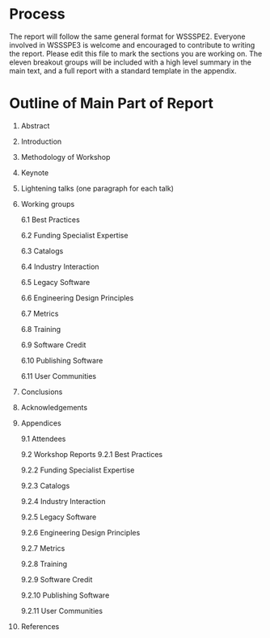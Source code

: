 # Process
The report will follow the same general format for WSSSPE2. 
Everyone involved in WSSSPE3 is welcome and encouraged to contribute to writing the report. 
Please edit this file to mark the sections you are working on. The eleven breakout groups will be included with a 
high level summary in the main text, and a full report with a standard template in the appendix.

# Outline of Main Part of Report

 1. Abstract

 2. Introduction

 3. Methodology of Workshop

 4. Keynote

 5. Lightening talks (one paragraph for each talk)

 6. Working groups 

    6.1 Best Practices
    
    6.2 Funding Specialist Expertise
    
    6.3 Catalogs
    
    6.4 Industry Interaction
    
    6.5 Legacy Software
    
    6.6 Engineering Design Principles
    
    6.7 Metrics
    
    6.8 Training
    
    6.9 Software Credit
    
    6.10 Publishing Software
    
    6.11 User Communities

 7. Conclusions

 8. Acknowledgements

 9. Appendices 

    9.1 Attendees

    9.2 Workshop Reports
      9.2.1 Best Practices

      9.2.2 Funding Specialist Expertise

      9.2.3 Catalogs

      9.2.4 Industry Interaction

      9.2.5 Legacy Software

      9.2.6 Engineering Design Principles

      9.2.7 Metrics

      9.2.8 Training

      9.2.9 Software Credit

      9.2.10 Publishing Software

      9.2.11 User Communities

 10. References
